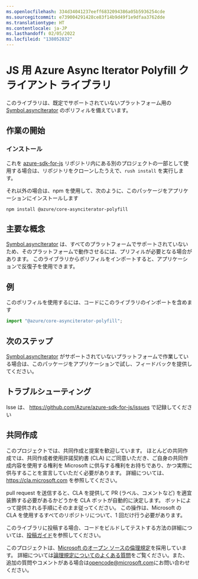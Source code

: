 ```yaml
---
ms.openlocfilehash: 334d34041237eeff6832094386a05b5936254cde
ms.sourcegitcommit: e739004291428ce83f14b9d49f1e9dfaa3762dde
ms.translationtype: HT
ms.contentlocale: ja-JP
ms.lasthandoff: 02/05/2022
ms.locfileid: "138052832"
---
```

# <a name="azure-async-iterator-polyfill-client-library-for-js"></a>JS 用 Azure Async Iterator Polyfill クライアント ライブラリ

このライブラリは、既定でサポートされていないプラットフォーム用の [Symbol.asyncIterator](https://developer.mozilla.org/docs/Web/JavaScript/Reference/Global_Objects/Symbol/asyncIterator) のポリフィルを備えています。

## <a name="getting-started"></a>作業の開始

### <a name="installation"></a>インストール

これを [azure-sdk-for-js](https://github.com/Azure/azure-sdk-for-js) リポジトリ内にある別のプロジェクトの一部として使用する場合は、リポジトリをクローンしたうえで、`rush install` を実行します。

それ以外の場合は、npm を使用して、次のように、このパッケージをアプリケーションにインストールします

```
npm install @azure/core-asynciterator-polyfill
```

## <a name="key-concepts"></a>主要な概念

[Symbol.asyncIterator](https://developer.mozilla.org/docs/Web/JavaScript/Reference/Global_Objects/Symbol/asyncIterator) は、すべてのプラットフォームでサポートされていないため、そのプラットフォームで動作させるには、プリフィルが必要となる場合があります。 このライブラリからポリフィルをインポートすると、アプリケーションで反復子を使用できます。

## <a name="examples"></a>例

このポリフィルを使用するには、コードにこのライブラリのインポートを含めます

```typescript
import "@azure/core-asynciterator-polyfill";
```

## <a name="next-steps"></a>次のステップ

[Symbol.asyncIterator](https://developer.mozilla.org/docs/Web/JavaScript/Reference/Global_Objects/Symbol/asyncIterator) がサポートされていないプラットフォームで作業している場合は、このパッケージをアプリケーションで試し、フィードバックを提供してください。

## <a name="troubleshooting"></a>トラブルシューティング

Isse は、 https://github.com/Azure/azure-sdk-for-js/issues で記録してください

## <a name="contributing"></a>共同作成

このプロジェクトでは、共同作成と提案を歓迎しています。 ほとんどの共同作成では、共同作成者使用許諾契約書 (CLA) にご同意いただき、ご自身の共同作成内容を使用する権利を Microsoft に供与する権利をお持ちであり、かつ実際に供与することを宣言していただく必要があります。 詳細については、 https://cla.microsoft.com を参照してください。

pull request を送信すると、CLA を提供して PR (ラベル、コメントなど) を適宜装飾する必要があるかどうかを CLA ボットが自動的に決定します。 ボットによって提供される手順にそのまま従ってください。 この操作は、Microsoft の CLA を使用するすべてのリポジトリについて、1 回だけ行う必要があります。

このライブラリに投稿する場合、コードをビルドしてテストする方法の詳細については、[投稿ガイド](https://github.com/Azure/azure-sdk-for-js/tree/64a0cf353678b313bc1c27b430803db431e49c4e/CONTRIBUTING.md)を参照してください。

このプロジェクトは、[Microsoft のオープン ソースの倫理規定](https://opensource.microsoft.com/codeofconduct/)を採用しています。
詳細については[論理規定についてのよくある質問](https://opensource.microsoft.com/codeofconduct/faq/)をご覧ください。また、追加の質問やコメントがある場合は[opencode@microsoft.com](mailto:opencode@microsoft.com)にお問い合わせください。
